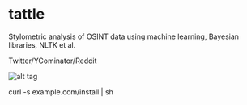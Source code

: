 # tattle

Stylometric analysis of OSINT data using machine learning, Bayesian libraries, NLTK et al. 

Twitter/YCominator/Reddit

![alt tag](https://raw.githubusercontent.com/hollerith/tattle/master/crypt/construction-dog-photos2.jpg)

curl -s example.com/install | sh
